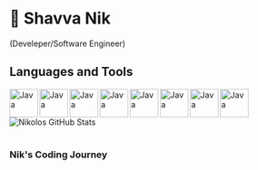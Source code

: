 
# 👋 Shavva Nik

(Develeper/Software Engineer)

## Languages and Tools

<img align="Left" alt="Java" width="50px" style="padding-reght:10px;" src="https://cdn.jsdelivr.net/gh/devicons/devicon/icons/git/git-original-wordmark.svg" />
<img align="Left" alt="Java" width="50px" style="padding-reght:10px;" src="https://cdn.jsdelivr.net/gh/devicons/devicon/icons/linux/linux-original.svg" />
<img align="Left" alt="Java" width="50px" style="padding-reght:10px;" src="https://cdn.jsdelivr.net/gh/devicons/devicon/icons/html5/html5-original-wordmark.svg" />
<img align="Left" alt="Java" width="50px" style="padding-reght:10px;" src="https://cdn.jsdelivr.net/gh/devicons/devicon/icons/css3/css3-original-wordmark.svg" />
<img align="Left" alt="Java" width="50px" style="padding-reght:10px;" src="https://cdn.jsdelivr.net/gh/devicons/devicon/icons/python/python-original-wordmark.svg" />
<img align="Left" alt="Java" width="50px" style="padding-reght:10px;" src="https://cdn.jsdelivr.net/gh/devicons/devicon/icons/mysql/mysql-original-wordmark.svg" />
<img align="Left" alt="Java" width="50px" style="padding-reght:10px;" src="https://cdn.jsdelivr.net/gh/devicons/devicon/icons/postgresql/postgresql-original-wordmark.svg" />
<img align="Left" alt="Java" width="50px" style="padding-reght:10px;"src="https://cdn.jsdelivr.net/gh/devicons/devicon/icons/microsoftsqlserver/microsoftsqlserver-plain-wordmark.svg" />

#

![Nikolos GitHub Stats](https://github-readme-stats.vercel.app/api?username=ShavvaNik&show_icons=true&theme=reack)

#

<detalis>
 <summary><h3> Nik's Coding Journey</h3></summary>
 
